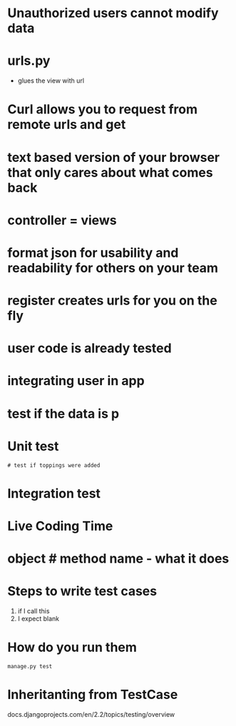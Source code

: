 # Unauthorized users cannot modify data

# urls.py
- glues the view with url

# Curl allows you to request from remote urls and get
# text based version of your browser that only cares about what comes back

# controller = views
# format json for usability and readability for others on your team

# register creates urls for you on the fly

# user code is already tested
# integrating user in app
# test if the data is p

# Unit test
    # test if toppings were added
# Integration test


# Live Coding Time
# object # method name - what it does

# Steps to write test cases
1. if I call this
2. I expect blank

# How do you run them
`manage.py test`

# Inheritanting from TestCase

docs.djangoprojects.com/en/2.2/topics/testing/overview
